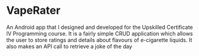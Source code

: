 # VapeRater

An Android app that I designed and developed for the Upskilled Certificate IV Programming course.
It is a fairly simple CRUD application which allows the user to store ratings and details about flavours of e-cigarette liquids.
It also makes an API call to retrieve a joke of the day
